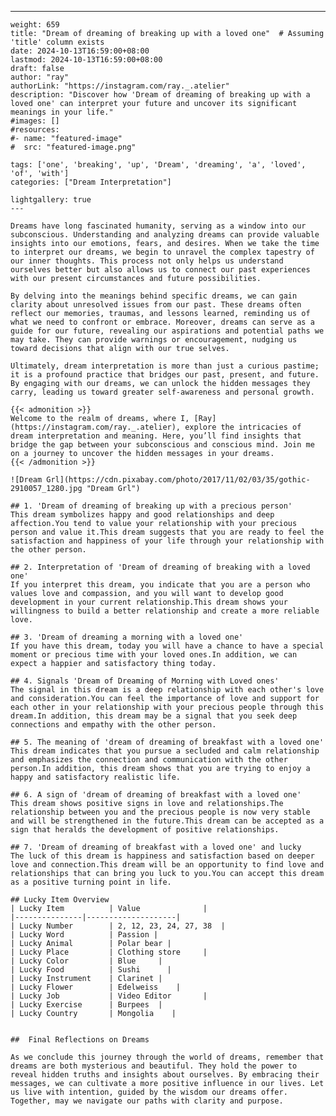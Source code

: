 ---
    weight: 659
    title: "Dream of dreaming of breaking up with a loved one"  # Assuming 'title' column exists
    date: 2024-10-13T16:59:00+08:00
    lastmod: 2024-10-13T16:59:00+08:00
    draft: false
    author: "ray"
    authorLink: "https://instagram.com/ray._.atelier"
    description: "Discover how 'Dream of dreaming of breaking up with a loved one' can interpret your future and uncover its significant meanings in your life."
    #images: []
    #resources:
    #- name: "featured-image"
    #  src: "featured-image.png"
    
    tags: ['one', 'breaking', 'up', 'Dream', 'dreaming', 'a', 'loved', 'of', 'with']
    categories: ["Dream Interpretation"]
    
    lightgallery: true
    ---
    
    Dreams have long fascinated humanity, serving as a window into our subconscious. Understanding and analyzing dreams can provide valuable insights into our emotions, fears, and desires. When we take the time to interpret our dreams, we begin to unravel the complex tapestry of our inner thoughts. This process not only helps us understand ourselves better but also allows us to connect our past experiences with our present circumstances and future possibilities.
    
    By delving into the meanings behind specific dreams, we can gain clarity about unresolved issues from our past. These dreams often reflect our memories, traumas, and lessons learned, reminding us of what we need to confront or embrace. Moreover, dreams can serve as a guide for our future, revealing our aspirations and potential paths we may take. They can provide warnings or encouragement, nudging us toward decisions that align with our true selves.
    
    Ultimately, dream interpretation is more than just a curious pastime; it is a profound practice that bridges our past, present, and future. By engaging with our dreams, we can unlock the hidden messages they carry, leading us toward greater self-awareness and personal growth.
    
    {{< admonition >}}
    Welcome to the realm of dreams, where I, [Ray](https://instagram.com/ray._.atelier), explore the intricacies of dream interpretation and meaning. Here, you’ll find insights that bridge the gap between your subconscious and conscious mind. Join me on a journey to uncover the hidden messages in your dreams.
    {{< /admonition >}}
    
    ![Dream Grl](https://cdn.pixabay.com/photo/2017/11/02/03/35/gothic-2910057_1280.jpg "Dream Grl")
    
    ## 1. 'Dream of dreaming of breaking up with a precious person'
    This dream symbolizes happy and good relationships and deep affection.You tend to value your relationship with your precious person and value it.This dream suggests that you are ready to feel the satisfaction and happiness of your life through your relationship with the other person.
    
    ## 2. Interpretation of 'Dream of dreaming of breaking with a loved one'
    If you interpret this dream, you indicate that you are a person who values love and compassion, and you will want to develop good development in your current relationship.This dream shows your willingness to build a better relationship and create a more reliable love.
    
    ## 3. 'Dream of dreaming a morning with a loved one'
    If you have this dream, today you will have a chance to have a special moment or precious time with your loved ones.In addition, we can expect a happier and satisfactory thing today.
    
    ## 4. Signals 'Dream of Dreaming of Morning with Loved ones'
    The signal in this dream is a deep relationship with each other's love and consideration.You can feel the importance of love and support for each other in your relationship with your precious people through this dream.In addition, this dream may be a signal that you seek deep connections and empathy with the other person.
    
    ## 5. The meaning of 'dream of dreaming of breakfast with a loved one'
    This dream indicates that you pursue a secluded and calm relationship and emphasizes the connection and communication with the other person.In addition, this dream shows that you are trying to enjoy a happy and satisfactory realistic life.
    
    ## 6. A sign of 'dream of dreaming of breakfast with a loved one'
    This dream shows positive signs in love and relationships.The relationship between you and the precious people is now very stable and will be strengthened in the future.This dream can be accepted as a sign that heralds the development of positive relationships.
    
    ## 7. 'Dream of dreaming of breakfast with a loved one' and lucky
    The luck of this dream is happiness and satisfaction based on deeper love and connection.This dream will be an opportunity to find love and relationships that can bring you luck to you.You can accept this dream as a positive turning point in life.
    
    ## Lucky Item Overview
    | Lucky Item          | Value              |
    |---------------|--------------------|
    | Lucky Number        | 2, 12, 23, 24, 27, 38  |
    | Lucky Word          | Passion |
    | Lucky Animal        | Polar bear |
    | Lucky Place         | Clothing store     |
    | Lucky Color         | Blue     |
    | Lucky Food          | Sushi      |
    | Lucky Instrument    | Clarinet |
    | Lucky Flower        | Edelweiss    |
    | Lucky Job           | Video Editor       |
    | Lucky Exercise      | Burpees  |
    | Lucky Country       | Mongolia    |
    
    
    ##  Final Reflections on Dreams
    
    As we conclude this journey through the world of dreams, remember that dreams are both mysterious and beautiful. They hold the power to reveal hidden truths and insights about ourselves. By embracing their messages, we can cultivate a more positive influence in our lives. Let us live with intention, guided by the wisdom our dreams offer. Together, may we navigate our paths with clarity and purpose.
    